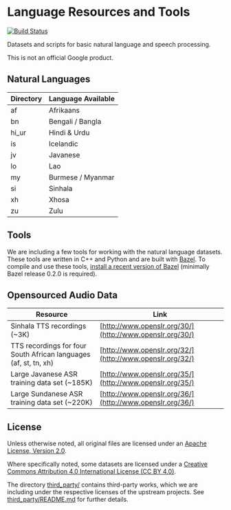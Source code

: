 # Language Resources and Tools

[![Build Status](https://travis-ci.org/googlei18n/language-resources.svg?branch=master)](https://travis-ci.org/googlei18n/language-resources)

Datasets and scripts for basic natural language and speech processing.

This is not an official Google product.


## Natural Languages

| Directory | Language Available |
|-----------|--------------------|
| af        | Afrikaans          |
| bn        | Bengali / Bangla   |
| hi_ur     | Hindi & Urdu       |
| is        | Icelandic          |
| jv        | Javanese           |
| lo        | Lao                |
| my        | Burmese / Myanmar  |
| si        | Sinhala            |
| xh        | Xhosa              |
| zu        | Zulu               |


## Tools

We are including a few tools for working with the natural language
datasets. These tools are written in C++ and Python and are built with
[Bazel](http://bazel.io). To compile and use these tools,
[install a recent version of Bazel](http://bazel.io/docs/install.html)
(minimally Bazel release 0.2.0 is required).

## Opensourced Audio Data
| Resource | Link |
|-----------|--------------------|
| Sinhala TTS recordings (~3K) | [http://www.openslr.org/30/](http://www.openslr.org/30/)      |
| TTS recordings for four South African languages (af, st, tn, xh) | [http://www.openslr.org/32/](http://www.openslr.org/32/)  |
| Large Javanese ASR training data set (~185K)	| [http://www.openslr.org/35/](http://www.openslr.org/35/) |
| Large Sundanese ASR training data set	(~220K)| [http://www.openslr.org/36/](http://www.openslr.org/36/) |



## License

Unless otherwise noted, all original files are licensed under an
[Apache License, Version 2.0](LICENSE).

Where specifically noted, some datasets are licensed under a
[Creative Commons Attribution 4.0 International License (CC BY 4.0)](http://creativecommons.org/licenses/by/4.0).

The directory [third_party/](third_party/) contains third-party works, which we
are including under the respective licenses of the upstream projects. See [third_party/README.md](third_party/README.md) for further details.
